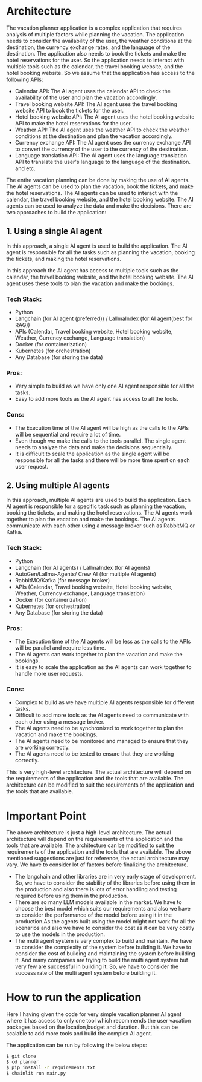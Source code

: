 # Architecture
The vacation planner application is a complex application that requires analysis of multiple factors while planning the vacation. The application needs to consider the availability of the user, the weather conditions at the destination, the currency exchange rates, and the language of the destination. The application also needs to book the tickets and make the hotel reservations for the user. So the application needs to interact with multiple tools such as the calendar, the travel booking website, and the hotel booking website. So we assume that the application has access to the following APIs:

- Calendar API: The AI agent uses the calendar API to check the availability of the user and plan the vacation accordingly.
- Travel booking website API: The AI agent uses the travel booking website API to book the tickets for the user.
- Hotel booking website API: The AI agent uses the hotel booking website API to make the hotel reservations for the user.
- Weather API: The AI agent uses the weather API to check the weather conditions at the destination and plan the vacation accordingly.
- Currency exchange API: The AI agent uses the currency exchange API to convert the currency of the user to the currency of the destination.
- Language translation API: The AI agent uses the language translation API to translate the user's language to the language of the destination. and etc.

The entire vacation planning can be done by making the use of AI agents. The AI agents can be used to plan the vacation, book the tickets, and make the hotel reservations. The AI agents can be used to interact with the calendar, the travel booking website, and the hotel booking website. The AI agents can be used to analyze the data and make the decisions. There are two approaches to build the application:

## 1. Using a single AI agent
In this approach, a single AI agent is used to build the application. The AI agent is responsible for all the tasks such as planning the vacation, booking the tickets, and making the hotel reservations.

In this approach the AI agent has access to multiple tools such as the calendar, the travel booking website, and the hotel booking website. The AI agent uses these tools to plan the vacation and make the bookings.

### Tech Stack:
- Python 
- Langchain (for AI agent (preferred)) / LallmaIndex (for AI agent(best for RAG))
- APIs (Calendar, Travel booking website, Hotel booking website, Weather, Currency exchange, Language translation)
- Docker (for containerization)
- Kubernetes (for orchestration)
- Any Database (for storing the data)  

### Pros:
- Very simple to build as we have only one AI agent responsible for all the tasks.
- Easy to add more tools as the AI agent has access to all the tools.

### Cons:
- The Execution time of the AI agent will be high as the calls to the APIs will be sequential and require a lot of time.
- Even though we make the calls to the tools parallel. The single agent needs to analyze the data and make the decisions sequentially.
- It is difficult to scale the application as the single agent will be responsible for all the tasks and there will be more time spent on each user request.

## 2. Using multiple AI agents
In this approach, multiple AI agents are used to build the application. Each AI agent is responsible for a specific task such as planning the vacation, booking the tickets, and making the hotel reservations. The AI agents work together to plan the vacation and make the bookings. The AI agents communicate with each other using a message broker such as RabbitMQ or Kafka.

### Tech Stack:
- Python
- Langchain (for AI agents) / LallmaIndex (for AI agents)
- AutoGen/Lallma-Agents/ Crew AI (for multiple AI agents)
- RabbitMQ/Kafka (for message broker)
- APIs (Calendar, Travel booking website, Hotel booking website, Weather, Currency exchange, Language translation)
- Docker (for containerization)
- Kubernetes (for orchestration)
- Any Database (for storing the data)

### Pros:
- The Execution time of the AI agents will be less as the calls to the APIs will be parallel and require less time.
- The AI agents can work together to plan the vacation and make the bookings.
- It is easy to scale the application as the AI agents can work together to handle more user requests.

### Cons:
- Complex to build as we have multiple AI agents responsible for different tasks.
- Difficult to add more tools as the AI agents need to communicate with each other using a message broker.
- The AI agents need to be synchronized to work together to plan the vacation and make the bookings.
- The AI agents need to be monitored and managed to ensure that they are working correctly.
- The AI agents need to be tested to ensure that they are working correctly.

This is very high-level architecture. The actual architecture will depend on the requirements of the application and the tools that are available. The architecture can be modified to suit the requirements of the application and the tools that are available. 

# Important Point
The above architecture is just a high-level architecture. The actual architecture will depend on the requirements of the application and the tools that are available. The architecture can be modified to suit the requirements of the application and the tools that are available. The above mentioned suggestions are just for reference, the actual architecture may vary. We have to consider lot of factors before finalizing the architecture. 

- The langchain and other libraries are in very early stage of development. So, we have to consider the stability of the libraries before using them in the production and also there is lots of error handling and testing required before using them in the production.
- There are so many LLM models available in the market. We have to choose the best model which suits our requirements and also we have to consider the performance of the model before using it in the production.As the agents built using the model might not work for all the scenarios and also we have to consider the cost as it can be very costly to use the models in the production.
- The multi agent system is very complex to build and maintain. We have to consider the complexity of the system before building it. We have to consider the cost of building and maintaining the system before building it. And many companies are trying to build the multi agent system but very few are successful in building it. So, we have to consider the success rate of the multi agent system before building it.





# How to run the application
Here I having given the code for very simple vacation planner AI agent where it has access to only one tool which recommends the user vacation packages based on the location,budget and duration. But this can be scalable to add more tools and build the complex AI agent.

The application can be run by following the below steps:
```bash
$ git clone
$ cd planner
$ pip install -r requirements.txt
$ chainlit run main.py
```





